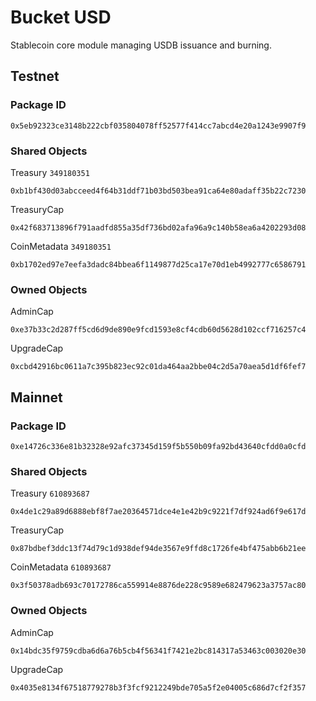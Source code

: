 # Bucket USD
Stablecoin core module managing USDB issuance and burning.

## Testnet

### Package ID
```
0x5eb92323ce3148b222cbf035804078ff52577f414cc7abcd4e20a1243e9907f9
```

### Shared Objects
Treasury `349180351`
```
0xb1bf430d03abcceed4f64b31ddf71b03bd503bea91ca64e80adaff35b22c7230
```
TreasuryCap
```
0x42f683713896f791aadfd855a35df736bd02afa96a9c140b58ea6a4202293d08
```
CoinMetadata `349180351`
```
0xb1702ed97e7eefa3dadc84bbea6f1149877d25ca17e70d1eb4992777c6586791
```

### Owned Objects
AdminCap
```
0xe37b33c2d287ff5cd6d9de890e9fcd1593e8cf4cdb60d5628d102ccf716257c4
```
UpgradeCap
```
0xcbd42916bc0611a7c395b823ec92c01da464aa2bbe04c2d5a70aea5d1df6fef7
```

## Mainnet

### Package ID
```
0xe14726c336e81b32328e92afc37345d159f5b550b09fa92bd43640cfdd0a0cfd
```

### Shared Objects
Treasury `610893687`
```
0x4de1c29a89d6888ebf8f7ae20364571dce4e1e42b9c9221f7df924ad6f9e617d
```
TreasuryCap
```
0x87bdbef3ddc13f74d79c1d938def94de3567e9ffd8c1726fe4bf475abb6b21ee
```
CoinMetadata `610893687`
```
0x3f50378adb693c70172786ca559914e8876de228c9589e682479623a3757ac80
```

### Owned Objects
AdminCap
```
0x14bdc35f9759cdba6d6a76b5cb4f56341f7421e2bc814317a53463c003020e30
```
UpgradeCap
```
0x4035e8134f67518779278b3f3fcf9212249bde705a5f2e04005c686d7cf2f357
```
